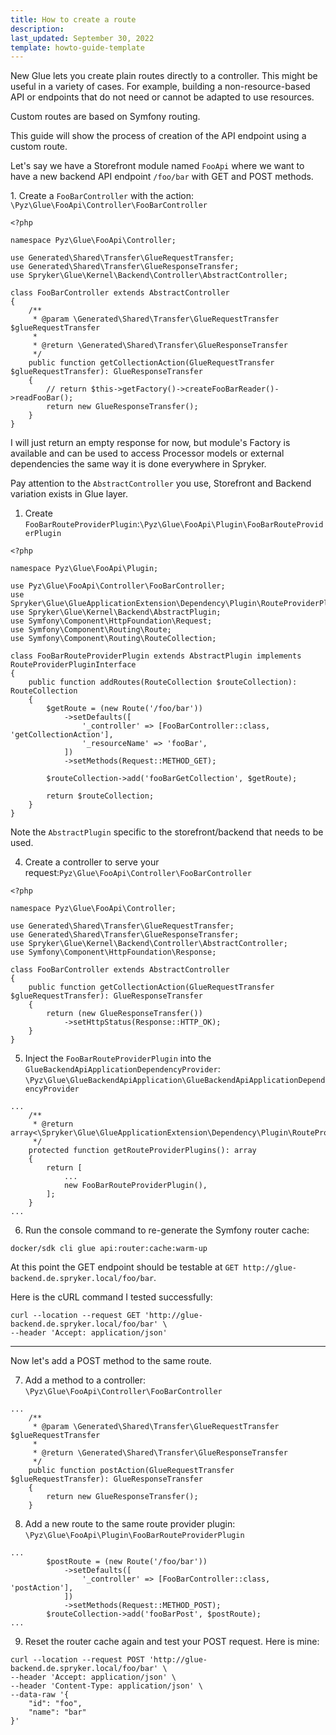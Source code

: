 ```yaml
---
title: How to create a route
description: 
last_updated: September 30, 2022
template: howto-guide-template
---
```


New Glue lets you create plain routes directly to a controller. This might be useful in a variety of cases. For example, building a non-resource-based API or endpoints that do not need or cannot be adapted to use resources.

Custom routes are based on Symfony routing.

This guide will show the process of creation of the API endpoint using a custom route.

Let's say we have a Storefront module named `FooApi` where we want to have a new backend API endpoint `/foo/bar` with GET and POST methods.

1\. Create a `FooBarController` with the action:
`\Pyz\Glue\FooApi\Controller\FooBarController`

```
<?php

namespace Pyz\Glue\FooApi\Controller;

use Generated\Shared\Transfer\GlueRequestTransfer;
use Generated\Shared\Transfer\GlueResponseTransfer;
use Spryker\Glue\Kernel\Backend\Controller\AbstractController;

class FooBarController extends AbstractController
{
    /**
     * @param \Generated\Shared\Transfer\GlueRequestTransfer $glueRequestTransfer
     *
     * @return \Generated\Shared\Transfer\GlueResponseTransfer
     */
    public function getCollectionAction(GlueRequestTransfer $glueRequestTransfer): GlueResponseTransfer
    {
        // return $this->getFactory()->createFooBarReader()->readFooBar();
        return new GlueResponseTransfer();
    }
}

```
I will just return an empty response for now, but module's Factory is available and can be used to access Processor models or external dependencies the same way it is done everywhere in Spryker.

Pay attention to the `AbstractController` you use, Storefront and Backend variation exists in Glue layer.

1. Create `FooBarRouteProviderPlugin`:`\Pyz\Glue\FooApi\Plugin\FooBarRouteProviderPlugin`

```
<?php

namespace Pyz\Glue\FooApi\Plugin;

use Pyz\Glue\FooApi\Controller\FooBarController;
use Spryker\Glue\GlueApplicationExtension\Dependency\Plugin\RouteProviderPluginInterface;
use Spryker\Glue\Kernel\Backend\AbstractPlugin;
use Symfony\Component\HttpFoundation\Request;
use Symfony\Component\Routing\Route;
use Symfony\Component\Routing\RouteCollection;

class FooBarRouteProviderPlugin extends AbstractPlugin implements RouteProviderPluginInterface
{
    public function addRoutes(RouteCollection $routeCollection): RouteCollection
    {
        $getRoute = (new Route('/foo/bar'))
            ->setDefaults([
                '_controller' => [FooBarController::class, 'getCollectionAction'],
                '_resourceName' => 'fooBar',
            ])
            ->setMethods(Request::METHOD_GET);

        $routeCollection->add('fooBarGetCollection', $getRoute);
        
        return $routeCollection;
    }
}
```
Note the `AbstractPlugin` specific to the storefront/backend that needs to be used.

4. Create a controller to serve your request:`Pyz\Glue\FooApi\Controller\FooBarController`

```
<?php

namespace Pyz\Glue\FooApi\Controller;

use Generated\Shared\Transfer\GlueRequestTransfer;
use Generated\Shared\Transfer\GlueResponseTransfer;
use Spryker\Glue\Kernel\Backend\Controller\AbstractController;
use Symfony\Component\HttpFoundation\Response;

class FooBarController extends AbstractController
{
    public function getCollectionAction(GlueRequestTransfer $glueRequestTransfer): GlueResponseTransfer
    {
        return (new GlueResponseTransfer())
            ->setHttpStatus(Response::HTTP_OK);
    }
}
```

5. Inject the `FooBarRouteProviderPlugin` into the `GlueBackendApiApplicationDependencyProvider`: `\Pyz\Glue\GlueBackendApiApplication\GlueBackendApiApplicationDependencyProvider`

```
...
    /**
     * @return array<\Spryker\Glue\GlueApplicationExtension\Dependency\Plugin\RouteProviderPluginInterface>
     */
    protected function getRouteProviderPlugins(): array
    {
        return [
            ...
            new FooBarRouteProviderPlugin(),
        ];
    }
...
```

6. Run the console command to re-generate the Symfony router cache:

```
docker/sdk cli glue api:router:cache:warm-up
```

At this point the GET endpoint should be testable at `GET http://glue-backend.de.spryker.local/foo/bar`.

Here is the cURL command I tested successfully:

```
curl --location --request GET 'http://glue-backend.de.spryker.local/foo/bar' \
--header 'Accept: application/json'
```

* * *

Now let's add a POST method to the same route.

7. Add a method to a controller: `\Pyz\Glue\FooApi\Controller\FooBarController`
```
...
    /**
     * @param \Generated\Shared\Transfer\GlueRequestTransfer $glueRequestTransfer
     *
     * @return \Generated\Shared\Transfer\GlueResponseTransfer
     */
    public function postAction(GlueRequestTransfer $glueRequestTransfer): GlueResponseTransfer
    {
        return new GlueResponseTransfer();
    }

```

8. Add a new route to the same route provider plugin: `\Pyz\Glue\FooApi\Plugin\FooBarRouteProviderPlugin`

```
...
        $postRoute = (new Route('/foo/bar'))
            ->setDefaults([
                '_controller' => [FooBarController::class, 'postAction'],
            ])
            ->setMethods(Request::METHOD_POST);
        $routeCollection->add('fooBarPost', $postRoute);
...
```
9. Reset the router cache again and test your POST request. Here is mine:

```
curl --location --request POST 'http://glue-backend.de.spryker.local/foo/bar' \
--header 'Accept: application/json' \
--header 'Content-Type: application/json' \
--data-raw '{
    "id": "foo",
    "name": "bar"
}'
```
